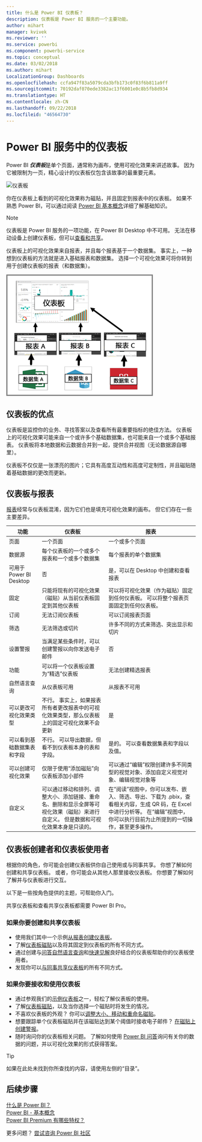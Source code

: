 ```yaml
---
title: 什么是 Power BI 仪表板？
description: 仪表板是 Power BI 服务的一个主要功能。
author: mihart
manager: kvivek
ms.reviewer: ''
ms.service: powerbi
ms.component: powerbi-service
ms.topic: conceptual
ms.date: 03/02/2018
ms.author: mihart
LocalizationGroup: Dashboards
ms.openlocfilehash: ccfa947f83a5079cda3bfb173c0f83f6b811a9ff
ms.sourcegitcommit: 70192daf070ede3382ac13f6001e0c8b5fb8d934
ms.translationtype: HT
ms.contentlocale: zh-CN
ms.lasthandoff: 09/22/2018
ms.locfileid: "46564730"
---
```

# <a name="dashboards-in-power-bi-service"></a>Power BI 服务中的仪表板

Power BI ***仪表板***是单个页面，通常称为画布，使用可视化效果来讲述故事。 因为它被限制为一页，精心设计的仪表板仅包含该故事的最重要元素。

![仪表板](./media/end-user-dashboards/power-bi-dashboard2.png)

你在仪表板上看到的可视化效果称为磁贴，并且固定到报表中的仪表板。 如果不熟悉 Power BI，可以通过阅读 [Power BI 基本概念](end-user-basic-concepts.md)详细了解基础知识。

> [!NOTE]
> 仪表板是 Power BI 服务的一项功能，在 Power BI Desktop 中不可用。 无法在移动设备上创建仪表板，但可以[查看和共享](mobile/mobile-apps-view-dashboard.md)。
> 
> 

仪表板上的可视化效果来自报表，并且每个报表基于一个数据集。 事实上，一种想到仪表板的方法就是进入基础报表和数据集。 选择一个可视化效果可将你转到用于创建仪表板的报表（和数据集）。

![显示仪表板、报表、数据集之间的关系的图表](./media/end-user-dashboards/power-bi-diagram.png)

## <a name="advantages-of-dashboards"></a>仪表板的优点
仪表板是监控你的业务、寻找答案以及查看所有最重要指标的绝佳方法。 仪表板上的可视化效果可能来自一个或许多个基础数据集，也可能来自一个或多个基础报表。 仪表板将本地数据和云数据合并到一起，提供合并视图（无论数据源自哪里）。

仪表板不仅仅是一张漂亮的图片；它具有高度互动性和高度可定制性，并且磁贴随着基础数据的更改而更新。

## <a name="dashboards-versus-reports"></a>仪表板与报表
[报表](end-user-reports.md)经常与仪表板混淆，因为它们也是填充可视化效果的画布。 但它们存在一些主要差异。

| **功能** | **仪表板** | **报表** |
| --- | --- | --- |
| 页面 |一个页面 |一个或多个页面 |
| 数据源 |每个仪表板的一个或多个报表和一个或多个数据集 |每个报表的单个数据集 |
| 可用于 Power BI Desktop |否 |是，可以在 Desktop 中创建和查看报表 |
| 固定 |只能将现有的可视化效果（磁贴）从当前仪表板固定到其他仪表板 |可以将可视化效果（作为磁贴）固定到任何仪表板。 可以将整个报表页面固定到任何仪表板。 |
| 订阅 |无法订阅仪表板 |可以订阅报表页面 |
| 筛选 |无法筛选或切片 |许多不同的方式来筛选、突出显示和切片 |
| 设置警报 |当满足某些条件时，可以创建警报以向你发送电子邮件 |否 |
| 功能 |可以将一个仪表板设置为“精选”仪表板 |无法创建精选报表 |
| 自然语言查询 |从仪表板可用 |从报表不可用 |
| 可以更改可视化效果类型 |不行。 事实上，如果报表所有者更改报表中的可视化效果类型，那么仪表板上的固定可视化效果不会更新 |是 |
| 可以看到基础数据集表和字段 |不行。 可以导出数据，但看不到仪表板本身的表和字段。 |是的。 可以查看数据集表和字段以及值。 |
| 可以创建可视化效果 |仅限于使用“添加磁贴”向仪表板添加小部件 |可以通过“编辑”权限创建许多不同类型的视觉对象、添加自定义视觉对象、编辑视觉对象等 |
| 自定义 |可以通过移动和排列、调整大小、添加链接、重命名、删除和显示全屏等可视化效果（磁贴）来进行自定义。 但是数据和可视化效果本身是只读的。 |在“阅读”视图中，你可以发布、嵌入、筛选、导出、下载为 .pbix，查看相关内容，生成 QR 码，在 Excel 中进行分析等。  在“编辑”视图中，你可以执行目前为止所提到的一切操作，甚至更多操作。 |

## <a name="dashboard-creators-and-dashboard-consumers"></a>仪表板创建者和仪表板使用者
根据你的角色，你可能会创建仪表板供你自己使用或与同事共享。 你想了解如何创建和共享仪表板。 或者，你可能会从其他人那里接收仪表板。 你想要了解如何了解并与仪表板进行交互。

以下是一些按角色提供的主题，可帮助你入门。

共享仪表板和查看共享仪表板都需要 Power BI Pro。

### <a name="if-you-will-be-creating-and-sharing-dashboards"></a>如果你要创建和共享仪表板
* 使用我们其中一个示例[从报表创建仪表板](../service-dashboard-create.md)。
* 了解[仪表板磁贴](end-user-tiles.md)以及将其固定到仪表板的所有不同方式。
* 通过创建与[问答自然语言查询](../service-prepare-data-for-q-and-a.md)和[快速见解](../service-insights-optimize.md)良好结合的仪表板帮助你的仪表板使用者。
* 发现你可以[与同事共享仪表板](../service-how-to-collaborate-distribute-dashboards-reports.md)的所有不同方式。

### <a name="if-you-will-be-receiving-and-consuming-dashboards"></a>如果你要接收和使用仪表板
* 通过参观我们的[示例仪表板](../sample-tutorial-connect-to-the-samples.md)之一，轻松了解仪表板的使用。
* 了解[仪表板磁贴](end-user-tiles.md)，以及当你选择一个磁贴时将发生的情况。
* 不喜欢仪表板的外观？  你可以[调整大小、移动和重命名磁贴](../service-dashboard-edit-tile.md)。
* 想要跟踪单个仪表板磁贴并在该磁贴达到某个阈值时接收电子邮件？ [在磁贴上创建警报](../service-set-data-alerts.md)。
* 随时询问你的仪表板相关问题。 了解如何使用 [Power BI 问答](../power-bi-tutorial-q-and-a.md)询问有关你的数据的问题，并以可视化效果的形式获得答案。

> [!TIP]
> 如果在此处未找到你所查找的内容，请使用左侧的“目录”。
> 
> 

## <a name="next-steps"></a>后续步骤
[什么是 Power BI？](../power-bi-overview.md)  
[Power BI - 基本概念](end-user-basic-concepts.md)  
[Power BI Premium 有哪些特权？](../service-premium.md)  

更多问题？ [尝试咨询 Power BI 社区](http://community.powerbi.com/)

